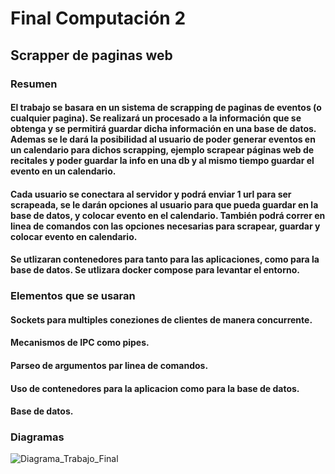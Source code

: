 # Final Computación 2

## Scrapper de paginas web

### Resumen

#### El trabajo se basara en un sistema de scrapping de paginas de eventos (o cualquier pagina). Se realizará un procesado a la información que se obtenga y se permitirá guardar dicha información en una base de datos. Ademas se le dará la posibilidad al usuario de poder generar eventos en un calendario para dichos scrapping, ejemplo scrapear páginas web de recitales y poder guardar la info en una db y al mismo tiempo guardar el evento en un calendario.

#### Cada usuario se conectara al servidor y podrá enviar 1 url para ser scrapeada, se le darán opciones al usuario para que pueda guardar en la base de datos, y colocar evento en el calendario. También podrá correr en linea de comandos con las opciones necesarias para scrapear, guardar y colocar evento en calendario.

#### Se utlizaran contenedores para tanto para las aplicaciones, como para la base de datos. Se utlizara docker compose para levantar el entorno.

### Elementos que se usaran

#### Sockets para multiples coneziones de clientes de manera concurrente.
#### Mecanismos de IPC como pipes.
#### Parseo de argumentos par linea de comandos.
#### Uso de contenedores para la aplicacion como para la base de datos.
#### Base de datos.

### Diagramas

![Diagrama_Trabajo_Final](https://github.com/fernan256/compu2/assets/8095849/f11fb354-554f-43c4-a594-f72df3c66bc2)